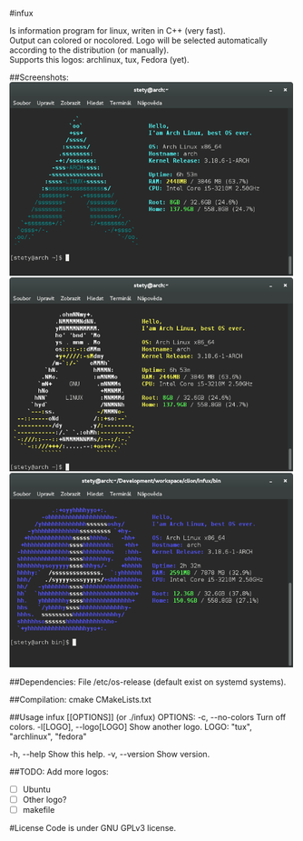 #infux

Is information program for linux, writen in C++ (very fast). <br>
Output can colored or nocolored. Logo will be selected automatically according to the distribution (or manually).<br>
Supports this logos: archlinux, tux, Fedora (yet).<br>

##Screenshots:
<img src="https://raw.githubusercontent.com/petr-stety-stetka/infux/master/screenshots/screenshot-arch.png" width="500px" /> 
<img src="https://raw.githubusercontent.com/petr-stety-stetka/infux/master/screenshots/screenshot-tux.png" width="500px" /> 
<img src="https://raw.githubusercontent.com/petr-stety-stetka/infux/master/screenshots/screenshot-fedora.png" width="500px" /> 

##Dependencies:
File /etc/os-release (default exist on systemd systems).

##Compilation:
cmake CMakeLists.txt

##Usage
infux [[OPTIONS]] (or ./infux)
OPTIONS:
  -c, --no-colors              Turn off colors.
  -l[LOGO], --logo[LOGO]       Show another logo.
       LOGO: "tux", "archlinux", "fedora"

  -h, --help                   Show this help.
  -v, --version                Show version.

##TODO:
Add more logos:
- [ ] Ubuntu
- [ ] Other logo?
- [ ] makefile

#License 
Code is under GNU GPLv3 license.
